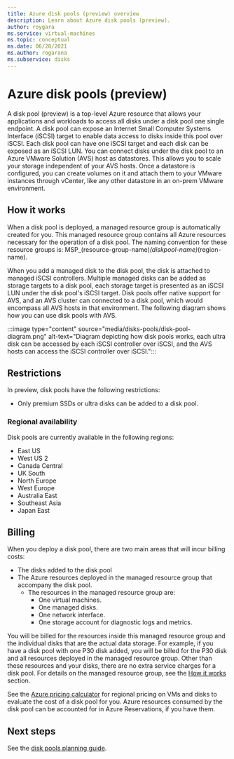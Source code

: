 ```yaml
---
title: Azure disk pools (preview) overview
description: Learn about Azure disk pools (preview).
author: roygara
ms.service: virtual-machines
ms.topic: conceptual
ms.date: 06/28/2021
ms.author: rogarana
ms.subservice: disks
---
```


# Azure disk pools (preview)

A disk pool (preview) is a top-level Azure resource that allows your applications and workloads to access all disks under a disk pool one single endpoint. A disk pool can expose an Internet Small Computer Systems Interface (iSCSI) target to enable data access to disks inside this pool over iSCSI. Each disk pool can have one iSCSI target and each disk can be exposed as an iSCSI LUN. You can connect disks under the disk pool to an Azure VMware Solution (AVS) host as datastores. This allows you to scale your storage independent of your AVS hosts. Once a datastore is configured, you can create volumes on it and attach them to your VMware instances through vCenter, like any other datastore in an on-prem VMware environment.

## How it works

When a disk pool is deployed, a managed resource group is automatically created for you. This managed resource group contains all Azure resources necessary for the operation of a disk pool. The naming convention for these resource groups is: MSP_(resource-group-name)_(diskpool-name)_(region-name).

When you add a managed disk to the disk pool, the disk is attached to managed iSCSI controllers. Multiple managed disks can be added as storage targets to a disk pool, each storage target is presented as an iSCSI LUN under the disk pool's iSCSI target. Disk pools offer native support for AVS, and an AVS cluster can connected to a disk pool, which would encompass all AVS hosts in that environment. The following diagram shows how you can use disk pools with AVS.

:::image type="content" source="media/disks-pools/disk-pool-diagram.png" alt-text="Diagram depicting how disk pools works, each ultra disk can be accessed by each iSCSI controller over iSCSI, and the AVS hosts can access the iSCSI controller over iSCSI.":::

## Restrictions

In preview, disk pools have the following restrictions:

- Only premium SSDs or ultra disks can be added to a disk pool.

### Regional availability

Disk pools are currently available in the following regions:

- East US
- West US 2
- Canada Central
- UK South
- North Europe
- West Europe
- Australia East
- Southeast Asia
- Japan East

## Billing

When you deploy a disk pool, there are two main areas that will incur billing costs:

- The disks added to the disk pool
- The Azure resources deployed in the managed resource group that accompany the disk pool.
    - The resources in the managed resource group are:
        - One virtual machines.
        - One managed disks.
        - One network interface.
        - One storage account for diagnostic logs and metrics.
        
You will be billed for the resources inside this managed resource group and the individual disks that are the actual data storage. For example, if you have a disk pool with one P30 disk added, you will be billed for the P30 disk and all resources deployed in the managed resource group. Other than these resources and your disks, there are no extra service charges for a disk pool. For details on the managed resource group, see the [How it works](#how-it-works) section.

See the [Azure pricing calculator](https://azure.microsoft.com/pricing/calculator/) for regional pricing on VMs and disks to evaluate the cost of a disk pool for you. Azure resources consumed by the disk pool can be accounted for in Azure Reservations, if you have them.


## Next steps

See the [disk pools planning guide](disks-pools-planning.md).
